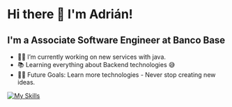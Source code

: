 # Hi there 👋 I'm Adrián!

## I'm a Associate Software Engineer at Banco Base
- 👨‍💻 I’m currently working on new services with java.
- 📚 Learning everything about Backend technologies 😅
- 💪🏼 Future Goals: Learn more technologies - Never stop creating new ideas.

[![My Skills](https://skillicons.dev/icons?i=java,spring,postgres,html,css,sql,dotnet,docker,git&theme=light)](https://skillicons.dev)
